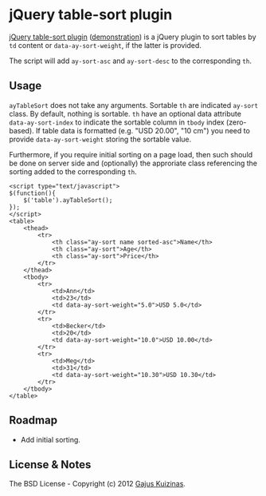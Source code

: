 # jQuery table-sort plugin

[jQuery table-sort plugin](https://github.com/anuary/jquery-table-sort/) ([demonstration](https://dev.anuary.com/b2f9b84e-11b9-5d84-818e-053fcc313c0d/)) is a jQuery plugin to sort tables by `td` content or `data-ay-sort-weight`, if the latter is provided.

The script will add `ay-sort-asc` and `ay-sort-desc` to the corresponding `th`.

## Usage

`ayTableSort` does not take any arguments. Sortable `th` are indicated `ay-sort` class. By default, nothing is sortable. `th` have an optional data attribute `data-ay-sort-index` to indicate the sortable column in `tbody` index (zero-based). If table data is formatted (e.g. "USD 20.00", "10 cm") you need to provide `data-ay-sort-weight` storing the sortable value.

Furthermore, if you require initial sorting on a page load, then such should be done on server side and (optionally) the approriate class referencing the sorting added to the corresponding `th`.

    <script type="text/javascript">
    $(function(){
    	$('table').ayTableSort();
    });
    </script>
    <table>
    	<thead>
    		<tr>
    			<th class="ay-sort name sorted-asc">Name</th>
    			<th class="ay-sort">Age</th>
    			<th class="ay-sort">Price</th>
    		</tr>
    	</thead>
    	<tbody>
    		<tr>
    			<td>Ann</td>
    			<td>23</td>
    			<td data-ay-sort-weight="5.0">USD 5.0</td>
    		</tr>
    		<tr>
    			<td>Becker</td>
    			<td>20</td>
    			<td data-ay-sort-weight="10.0">USD 10.00</td>
    		</tr>
    		<tr>
    			<td>Meg</td>
    			<td>31</td>
    			<td data-ay-sort-weight="10.30">USD 10.30</td>
    		</tr>
    	</tbody>
    </table>

## Roadmap

* Add initial sorting.

## License & Notes

The BSD License - Copyright (c) 2012 [Gajus Kuizinas](http://anuary.com/gajus).